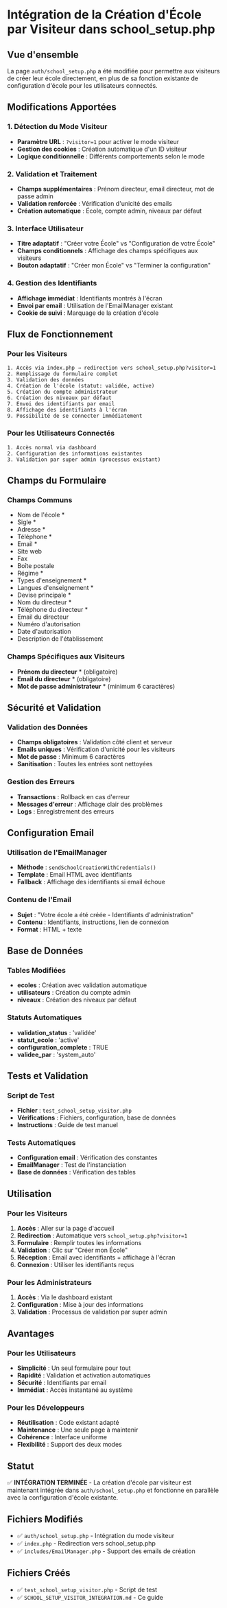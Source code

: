 # Intégration de la Création d'École par Visiteur dans school_setup.php

## Vue d'ensemble

La page `auth/school_setup.php` a été modifiée pour permettre aux visiteurs de créer leur école directement, en plus de sa fonction existante de configuration d'école pour les utilisateurs connectés.

## Modifications Apportées

### 1. Détection du Mode Visiteur
- **Paramètre URL** : `?visitor=1` pour activer le mode visiteur
- **Gestion des cookies** : Création automatique d'un ID visiteur
- **Logique conditionnelle** : Différents comportements selon le mode

### 2. Validation et Traitement
- **Champs supplémentaires** : Prénom directeur, email directeur, mot de passe admin
- **Validation renforcée** : Vérification d'unicité des emails
- **Création automatique** : École, compte admin, niveaux par défaut

### 3. Interface Utilisateur
- **Titre adaptatif** : "Créer votre École" vs "Configuration de votre École"
- **Champs conditionnels** : Affichage des champs spécifiques aux visiteurs
- **Bouton adaptatif** : "Créer mon École" vs "Terminer la configuration"

### 4. Gestion des Identifiants
- **Affichage immédiat** : Identifiants montrés à l'écran
- **Envoi par email** : Utilisation de l'EmailManager existant
- **Cookie de suivi** : Marquage de la création d'école

## Flux de Fonctionnement

### Pour les Visiteurs
```
1. Accès via index.php → redirection vers school_setup.php?visitor=1
2. Remplissage du formulaire complet
3. Validation des données
4. Création de l'école (statut: validée, active)
5. Création du compte administrateur
6. Création des niveaux par défaut
7. Envoi des identifiants par email
8. Affichage des identifiants à l'écran
9. Possibilité de se connecter immédiatement
```

### Pour les Utilisateurs Connectés
```
1. Accès normal via dashboard
2. Configuration des informations existantes
3. Validation par super admin (processus existant)
```

## Champs du Formulaire

### Champs Communs
- Nom de l'école *
- Sigle *
- Adresse *
- Téléphone *
- Email *
- Site web
- Fax
- Boîte postale
- Régime *
- Types d'enseignement *
- Langues d'enseignement *
- Devise principale *
- Nom du directeur *
- Téléphone du directeur *
- Email du directeur
- Numéro d'autorisation
- Date d'autorisation
- Description de l'établissement

### Champs Spécifiques aux Visiteurs
- **Prénom du directeur** * (obligatoire)
- **Email du directeur** * (obligatoire)
- **Mot de passe administrateur** * (minimum 6 caractères)

## Sécurité et Validation

### Validation des Données
- **Champs obligatoires** : Validation côté client et serveur
- **Emails uniques** : Vérification d'unicité pour les visiteurs
- **Mot de passe** : Minimum 6 caractères
- **Sanitisation** : Toutes les entrées sont nettoyées

### Gestion des Erreurs
- **Transactions** : Rollback en cas d'erreur
- **Messages d'erreur** : Affichage clair des problèmes
- **Logs** : Enregistrement des erreurs

## Configuration Email

### Utilisation de l'EmailManager
- **Méthode** : `sendSchoolCreationWithCredentials()`
- **Template** : Email HTML avec identifiants
- **Fallback** : Affichage des identifiants si email échoue

### Contenu de l'Email
- **Sujet** : "Votre école a été créée - Identifiants d'administration"
- **Contenu** : Identifiants, instructions, lien de connexion
- **Format** : HTML + texte

## Base de Données

### Tables Modifiées
- **ecoles** : Création avec validation automatique
- **utilisateurs** : Création du compte admin
- **niveaux** : Création des niveaux par défaut

### Statuts Automatiques
- **validation_status** : 'validée'
- **statut_ecole** : 'active'
- **configuration_complete** : TRUE
- **validee_par** : 'system_auto'

## Tests et Validation

### Script de Test
- **Fichier** : `test_school_setup_visitor.php`
- **Vérifications** : Fichiers, configuration, base de données
- **Instructions** : Guide de test manuel

### Tests Automatiques
- **Configuration email** : Vérification des constantes
- **EmailManager** : Test de l'instanciation
- **Base de données** : Vérification des tables

## Utilisation

### Pour les Visiteurs
1. **Accès** : Aller sur la page d'accueil
2. **Redirection** : Automatique vers `school_setup.php?visitor=1`
3. **Formulaire** : Remplir toutes les informations
4. **Validation** : Clic sur "Créer mon École"
5. **Réception** : Email avec identifiants + affichage à l'écran
6. **Connexion** : Utiliser les identifiants reçus

### Pour les Administrateurs
1. **Accès** : Via le dashboard existant
2. **Configuration** : Mise à jour des informations
3. **Validation** : Processus de validation par super admin

## Avantages

### Pour les Utilisateurs
- **Simplicité** : Un seul formulaire pour tout
- **Rapidité** : Validation et activation automatiques
- **Sécurité** : Identifiants par email
- **Immédiat** : Accès instantané au système

### Pour les Développeurs
- **Réutilisation** : Code existant adapté
- **Maintenance** : Une seule page à maintenir
- **Cohérence** : Interface uniforme
- **Flexibilité** : Support des deux modes

## Statut
✅ **INTÉGRATION TERMINÉE** - La création d'école par visiteur est maintenant intégrée dans `auth/school_setup.php` et fonctionne en parallèle avec la configuration d'école existante.

## Fichiers Modifiés
- ✅ `auth/school_setup.php` - Intégration du mode visiteur
- ✅ `index.php` - Redirection vers school_setup.php
- ✅ `includes/EmailManager.php` - Support des emails de création

## Fichiers Créés
- ✅ `test_school_setup_visitor.php` - Script de test
- ✅ `SCHOOL_SETUP_VISITOR_INTEGRATION.md` - Ce guide
